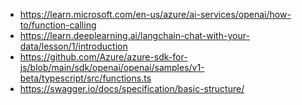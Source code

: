 - https://learn.microsoft.com/en-us/azure/ai-services/openai/how-to/function-calling
- https://learn.deeplearning.ai/langchain-chat-with-your-data/lesson/1/introduction
- https://github.com/Azure/azure-sdk-for-js/blob/main/sdk/openai/openai/samples/v1-beta/typescript/src/functions.ts
- https://swagger.io/docs/specification/basic-structure/